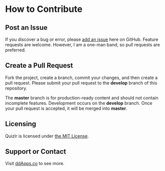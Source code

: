 # How to Contribute

## Post an Issue

If you discover a bug or error, please [add an issue](https://github.com/duliodenis/quizlr/issues) here on GitHub. Feature requests are welcome. However, I am a one-man band, so pull requests are preferred.


## Create a Pull Request

Fork the project, create a branch, commit your changes, and then create a pull request. Please submit your pull request to the **develop** branch of this repository.

The **master** branch is for production-ready content and should not contain incomplete features. Development occurs on the **develop** branch. Once your pull request is accepted, it will be merged into **master**.


## Licensing
Quizlr is licensed under [the MIT License](LICENSE).

## Support or Contact
Visit [ddApps.co](http://ddapps.co) to see more.